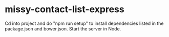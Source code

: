 # missy-contact-list-express

Cd into project and do "npm run setup" to install dependencies listed in the package.json and bower.json.  Start the server in Node.
